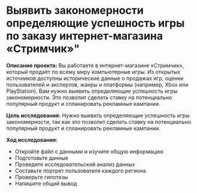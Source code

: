 # Выявить закономерности определяющие успешность игры по заказу интернет-магазина «Стримчик»"
**Описание проекта:** Вы работаете в интернет-магазине «Стримчик», который продаёт по всему миру компьютерные игры. Из открытых источников доступны исторические данные о продажах игр, оценки пользователей и экспертов, жанры и платформы (например, Xbox или PlayStation). Вам нужно выявить определяющие успешность игры закономерности. Это позволит сделать ставку на потенциально популярный продукт и спланировать рекламные кампании.

**Цель исследования:** Нужно выявить определяющие успешность игры закономерности, так как это позволит сделать ставку на потенциально популярный продукт и спланировать рекламные кампании.

**Ход исследования:**
- Откройте файл с данными и изучите общую информацию
- Подготовьте данные
- Проведите исследовательский анализ данных
- Составьте портрет пользователя каждого региона
- Проверьте гипотезы
- Напишите общий вывод
